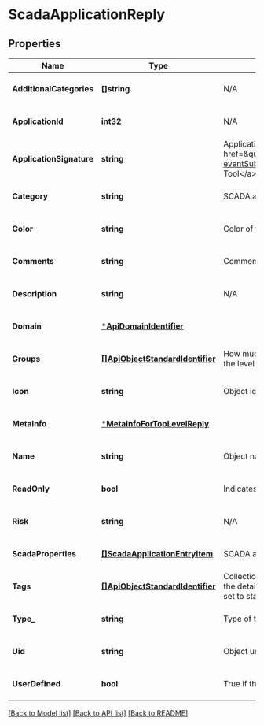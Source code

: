 # ScadaApplicationReply

## Properties
Name | Type | Description | Notes
------------ | ------------- | ------------- | -------------
**AdditionalCategories** | **[]string** | N/A | [optional] [default to null]
**ApplicationId** | **int32** | N/A | [optional] [default to null]
**ApplicationSignature** | **string** | Application signature generated by &lt;a href&#x3D;\&quot;https://supportcenter.checkpoint.com/supportcenter/portal?eventSubmit_doGoviewsolutiondetails&#x3D;&amp;solutionid&#x3D;sk103051\&quot;&gt;Signature Tool&lt;/a&gt;. | [optional] [default to null]
**Category** | **string** | SCADA application category. | [optional] [default to null]
**Color** | **string** | Color of the object. Should be one of existing colors. | [optional] [default to null]
**Comments** | **string** | Comments string. | [optional] [default to null]
**Description** | **string** | N/A | [optional] [default to null]
**Domain** | [***ApiDomainIdentifier**](ApiDomainIdentifier.md) |  | [optional] [default to null]
**Groups** | [**[]ApiObjectStandardIdentifier**](ApiObjectStandardIdentifier.md) | How much details are returned depends on the details-level field of the request. This table shows the level of detail shown when details-level is set to standard. | [optional] [default to null]
**Icon** | **string** | Object icon. | [optional] [default to null]
**MetaInfo** | [***MetaInfoForTopLevelReply**](MetaInfoForTopLevelReply.md) |  | [optional] [default to null]
**Name** | **string** | Object name. Should be unique in the domain. | [optional] [default to null]
**ReadOnly** | **bool** | Indicates whether the object is read-only. | [optional] [default to null]
**Risk** | **string** | N/A | [optional] [default to null]
**ScadaProperties** | [**[]ScadaApplicationEntryItem**](ScadaApplicationEntryItem.md) | SCADA application properties. | [optional] [default to null]
**Tags** | [**[]ApiObjectStandardIdentifier**](ApiObjectStandardIdentifier.md) | Collection of tag objects identified by the name or UID. How much details are returned depends on the details-level field of the request. This table shows the level of detail shown when details-level is set to standard. | [optional] [default to null]
**Type_** | **string** | Type of the object. | [optional] [default to null]
**Uid** | **string** | Object unique identifier. | [optional] [default to null]
**UserDefined** | **bool** | True if this application site was defined by user (not predefined one). | [optional] [default to null]

[[Back to Model list]](../README.md#documentation-for-models) [[Back to API list]](../README.md#documentation-for-api-endpoints) [[Back to README]](../README.md)


